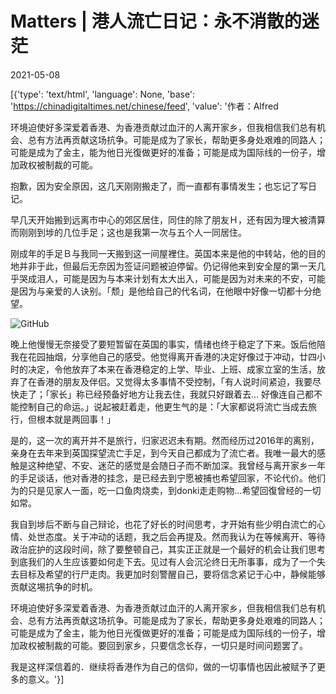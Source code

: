 # Matters | 港人流亡日记：永不消散的迷茫

2021-05-08

[{'type': 'text/html', 'language': None, 'base': 'https://chinadigitaltimes.net/chinese/feed', 'value': '作者：Alfred



环境迫使好多深爱着香港、为香港贡献过血汗的人离开家乡，但我相信我们总有机会、总有方法再贡献这场抗争。可能是成为了家长，帮助更多身处艰难的同路人；可能是成为了金主，能为他日光復做更好的准备；可能是成为国际线的一份子，增加政权被制裁的可能。



抱歉，因为安全原因，这几天刚刚搬走了，而一直都有事情发生；也忘记了写日记。

早几天开始搬到远离市中心的郊区居住，同住的除了朋友Ｈ，还有因为理大被清算而刚刚到埗的几位手足；这也是我第一次与五个人一同居住。

刚成年的手足Ｂ与我同一天搬到这一间屋裡住。英国本来是他的中转站，他的目的地并非于此，但最后无奈因为签证问题被迫停留。仍记得他来到安全屋的第一天几乎哭成泪人，可能是因为与本来计划有太大出入，可能是因为对未来的不安，可能是因为与亲爱的人诀别。「颓」是他给自己的代名词，在他眼中好像一切都十分绝望。

![GitHub](https://chinadigitaltimes.net/chinese/files/2021/05/post-665734-60968961dd045.)

晚上他慢慢无奈接受了要短暂留在英国的事实，情绪也终于稳定了下来。饭后他陪我在花园抽烟，分享他自己的感受。他觉得离开香港的决定好像过于冲动，廿四小时的决定，令他放弃了本来在香港稳定的上学、毕业、上班、成家立室的生活，放弃了在香港的朋友及伴侣。又觉得太多事情不受控制，「有人说时间紧迫，我要尽快走了；「家长」称已经预备好地方让我去住，我就只好跟着去&#8230; 好像连自己都不能控制自己的命运。」说起被赶着走，他更生气的是：「大家都说将流亡当成去旅行，但根本就是两回事！」

是的，这一次的离开并不是旅行，归家迟迟未有期。然而经历过2016年的离别，亲身在去年来到英国探望流亡手足，到今天自己都成为了流亡者。我唯一最大的感触是这种绝望、不安、迷茫的感觉是会随日子而不断加深。我曾经与离开家乡一年的手足谈话，他对香港的挂念，是已经去到宁愿被捕也希望回家，不论代价。他们为的只是见家人一面，吃一口鱼肉烧卖，到donki走走购物&#8230;希望回復曾经的一切如常。

我自到埗后不断与自己辩论，也花了好长的时间思考，才开始有些少明白流亡的心情、处世态度。关于冲动的话题，我之后会再提及。然而我认为在等候离开、等待政治庇护的这段时间，除了要整顿自己，其实正正就是一个最好的机会让我们思考到底我们的人生应该要如何走下去。见过有人会沉沦终日无所事事，成为了一个失去目标及希望的行尸走肉。我更加时刻警醒自己，要将信念紧记于心中，静候能够贡献这埸抗争的时机。

环境迫使好多深爱着香港、为香港贡献过血汗的人离开家乡，但我相信我们总有机会、总有方法再贡献这场抗争。可能是成为了家长，帮助更多身处艰难的同路人；可能是成为了金主，能为他日光復做更好的准备；可能是成为国际线的一份子，增加政权被制裁的可能。要回到家乡，只要信念长存，一切只是时间问题罢了。

我是这样深信着的．继续将香港作为自己的信仰，做的一切事情也因此被赋予了更多的意义。'}]